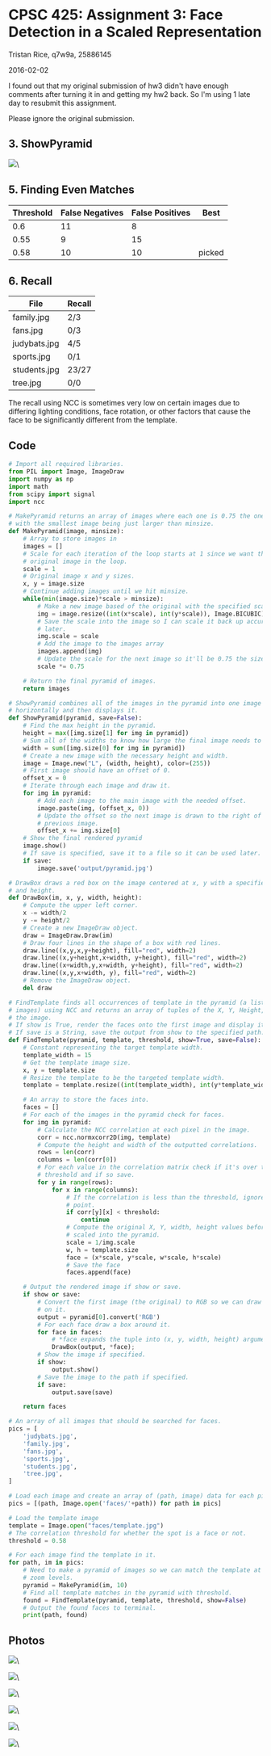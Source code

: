 # CPSC 425: Assignment 3: Face Detection in a Scaled Representation
Tristan Rice, q7w9a, 25886145

2016-02-02

I found out that my original submission of hw3 didn't have enough comments after
turning it in and getting my hw2 back. So I'm using 1 late day to resubmit this
assignment.

Please ignore the original submission.

## 3. ShowPyramid

![](output/pyramid.jpg)\


## 5. Finding Even Matches

Threshold | False Negatives | False Positives| Best
----------|-----------------|----------------|-----
0.6 | 11 | 8  |
0.55 | 9 | 15 |
0.58 | 10 | 10 | picked

## 6. Recall

File | Recall
-----|-------
family.jpg | 2/3
fans.jpg | 0/3
judybats.jpg | 4/5
sports.jpg | 0/1
students.jpg | 23/27
tree.jpg | 0/0

The recall using NCC is sometimes very low on certain images due to differing
lighting conditions, face rotation, or other factors that cause the face to be
significantly different from the template.

## Code

```python
# Import all required libraries.
from PIL import Image, ImageDraw
import numpy as np
import math
from scipy import signal
import ncc

# MakePyramid returns an array of images where each one is 0.75 the one before
# with the smallest image being just larger than minsize.
def MakePyramid(image, minsize):
    # Array to store images in
    images = []
    # Scale for each iteration of the loop starts at 1 since we want the
    # original image in the loop.
    scale = 1
    # Original image x and y sizes.
    x, y = image.size
    # Continue adding images until we hit minsize.
    while(min(image.size)*scale > minsize):
        # Make a new image based of the original with the specified scale.
        img = image.resize((int(x*scale), int(y*scale)), Image.BICUBIC)
        # Save the scale into the image so I can scale it back up accurately
        # later.
        img.scale = scale
        # Add the image to the images array
        images.append(img)
        # Update the scale for the next image so it'll be 0.75 the size.
        scale *= 0.75

    # Return the final pyramid of images.
    return images

# ShowPyramid combines all of the images in the pyramid into one image arranged
# horizontally and then displays it.
def ShowPyramid(pyramid, save=False):
    # Find the max height in the pyramid.
    height = max([img.size[1] for img in pyramid])
    # Sum all of the widths to know how large the final image needs to be.
    width = sum([img.size[0] for img in pyramid])
    # Create a new image with the necessary height and width.
    image = Image.new("L", (width, height), color=(255))
    # First image should have an offset of 0.
    offset_x = 0
    # Iterate through each image and draw it.
    for img in pyramid:
        # Add each image to the main image with the needed offset.
        image.paste(img, (offset_x, 0))
        # Update the offset so the next image is drawn to the right of the
        # previous image.
        offset_x += img.size[0]
    # Show the final rendered pyramid
    image.show()
    # If save is specified, save it to a file so it can be used later.
    if save:
        image.save('output/pyramid.jpg')

# DrawBox draws a red box on the image centered at x, y with a specified width
# and height.
def DrawBox(im, x, y, width, height):
    # Compute the upper left corner.
    x -= width/2
    y -= height/2
    # Create a new ImageDraw object.
    draw = ImageDraw.Draw(im)
    # Draw four lines in the shape of a box with red lines.
    draw.line((x,y,x,y+height), fill="red", width=2)
    draw.line((x,y+height,x+width, y+height), fill="red", width=2)
    draw.line((x+width,y,x+width, y+height), fill="red", width=2)
    draw.line((x,y,x+width, y), fill="red", width=2)
    # Remove the ImageDraw object.
    del draw

# FindTemplate finds all occurrences of template in the pyramid (a list of
# images) using NCC and returns an array of tuples of the X, Y, Height, Width of
# the image.
# If show is True, render the faces onto the first image and display it.
# If save is a String, save the output from show to the specified path.
def FindTemplate(pyramid, template, threshold, show=True, save=False):
    # Constant representing the target template width.
    template_width = 15
    # Get the template image size.
    x, y = template.size
    # Resize the template to be the targeted template width.
    template = template.resize((int(template_width), int(y*template_width/x)), Image.BICUBIC)

    # An array to store the faces into.
    faces = []
    # For each of the images in the pyramid check for faces.
    for img in pyramid:
        # Calculate the NCC correlation at each pixel in the image.
        corr = ncc.normxcorr2D(img, template)
        # Compute the height and width of the outputted correlations.
        rows = len(corr)
        columns = len(corr[0])
        # For each value in the correlation matrix check if it's over the
        # threshold and if so save.
        for y in range(rows):
            for x in range(columns):
                # If the correlation is less than the threshold, ignore the
                # point.
                if corr[y][x] < threshold:
                    continue
                # Compute the original X, Y, width, height values before img was
                # scaled into the pyramid.
                scale = 1/img.scale
                w, h = template.size
                face = (x*scale, y*scale, w*scale, h*scale)
                # Save the face
                faces.append(face)

    # Output the rendered image if show or save.
    if show or save:
        # Convert the first image (the original) to RGB so we can draw red boxes
        # on it.
        output = pyramid[0].convert('RGB')
        # For each face draw a box around it.
        for face in faces:
            # *face expands the tuple into (x, y, width, height) arguments.
            DrawBox(output, *face);
        # Show the image if specified.
        if show:
            output.show()
        # Save the image to the path if specified.
        if save:
            output.save(save)

    return faces

# An array of all images that should be searched for faces.
pics = [
    'judybats.jpg',
    'family.jpg',
    'fans.jpg',
    'sports.jpg',
    'students.jpg',
    'tree.jpg',
]

# Load each image and create an array of (path, image) data for each picture.
pics = [(path, Image.open('faces/'+path)) for path in pics]

# Load the template image
template = Image.open("faces/template.jpg")
# The correlation threshold for whether the spot is a face or not.
threshold = 0.58

# For each image find the template in it.
for path, im in pics:
    # Need to make a pyramid of images so we can match the template at multiple
    # zoom levels.
    pyramid = MakePyramid(im, 10)
    # Find all template matches in the pyramid with threshold.
    found = FindTemplate(pyramid, template, threshold, show=False)
    # Output the found faces to terminal.
    print(path, found)
```

## Photos


![](output/family.jpg)\


![](output/fans.jpg)\


![](output/judybats.jpg)\


![](output/sports.jpg)\


![](output/students.jpg)\


![](output/tree.jpg)\
